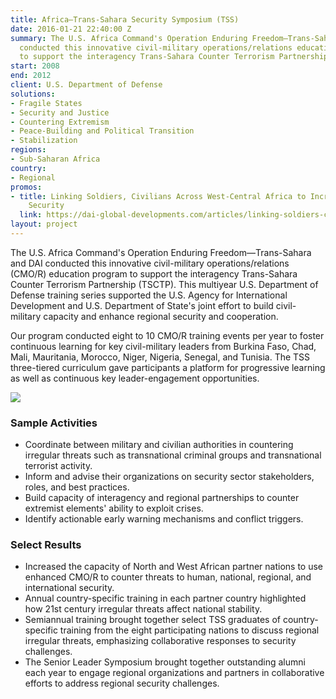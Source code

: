 ```yaml
---
title: Africa—Trans-Sahara Security Symposium (TSS)
date: 2016-01-21 22:40:00 Z
summary: The U.S. Africa Command's Operation Enduring Freedom—Trans-Sahara and DAI
  conducted this innovative civil-military operations/relations education program
  to support the interagency Trans-Sahara Counter Terrorism Partnership.
start: 2008
end: 2012
client: U.S. Department of Defense
solutions:
- Fragile States
- Security and Justice
- Countering Extremism
- Peace-Building and Political Transition
- Stabilization
regions:
- Sub-Saharan Africa
country:
- Regional
promos:
- title: Linking Soldiers, Civilians Across West-Central Africa to Increase Stability,
    Security
  link: https://dai-global-developments.com/articles/linking-soldiers-civilians-across-west-central-africa-to-increase-stability-security
layout: project
---
```


The U.S. Africa Command's Operation Enduring Freedom—Trans-Sahara and DAI conducted this innovative civil-military operations/relations (CMO/R) education program to support the interagency Trans-Sahara Counter Terrorism Partnership (TSCTP). This multiyear U.S. Department of Defense training series supported the U.S. Agency for International Development and U.S. Department of State's joint effort to build civil-military capacity and enhance regional security and cooperation.

Our program conducted eight to 10 CMO/R training events per year to foster continuous learning for key civil-military leaders from Burkina Faso, Chad, Mali, Mauritania, Morocco, Niger, Nigeria, Senegal, and Tunisia. The TSS three-tiered curriculum gave participants a platform for progressive learning as well as continuous key leader-engagement opportunities.

![][1]

###  Sample Activities

* Coordinate between military and civilian authorities in countering irregular threats such as transnational criminal groups and transnational terrorist activity.
* Inform and advise their organizations on security sector stakeholders, roles, and best practices.
* Build capacity of interagency and regional partnerships to counter extremist elements' ability to exploit crises.
* Identify actionable early warning mechanisms and conflict triggers.

###  Select Results

* Increased the capacity of North and West African partner nations to use enhanced CMO/R to counter threats to human, national, regional, and international security.
* Annual country-specific training in each partner country highlighted how 21st century irregular threats affect national stability.
* Semiannual training brought together select TSS graduates of country-specific training from the eight participating nations to discuss regional irregular threats, emphasizing collaborative responses to security challenges.
* The Senior Leader Symposium brought together outstanding alumni each year to engage regional organizations and partners in collaborative efforts to address regional security challenges.

[1]: https://assetify-dai.com/projects/TTS.jpg
